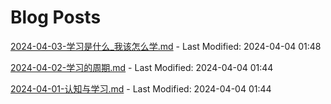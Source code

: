 # Blog Posts

[2024-04-03-学习是什么_我该怎么学.md](_posts/2024-04-03-学习是什么_我该怎么学.md) - Last Modified: 2024-04-04 01:48

[2024-04-02-学习的周期.md](_posts/2024-04-02-学习的周期.md) - Last Modified: 2024-04-04 01:44

[2024-04-01-认知与学习.md](_posts/2024-04-01-认知与学习.md) - Last Modified: 2024-04-04 01:44

